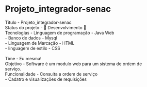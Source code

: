 # Projeto_integrador-senac
Titulo - Projeto_integrador-senac 
<br>
Status do projeto - 🚧 Desenvolvimento 🚧 
<br>
Tecnologias - Linguagem de programação - Java Web <br>
            - Banco de dados -           Mysql    <br>
            - Linguagem de Marcação -    HTML     <br>
            - linguagem de estilo -      CSS      <br>
<br>
Time -  Eu mesma!
<br>
Objetivo - Software é um modulo web para um sistema de ordem de serviço. <br>
Funcionalidade - Consulta a ordem de serviço  <br>
               - Cadatro e visualizações de requisições <br>

